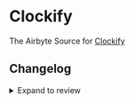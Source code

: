 # Clockify

The Airbyte Source for [Clockify](https://clockify.me)

## Changelog

<details>
  <summary>Expand to review</summary>

| Version | Date       | Pull Request                                             | Subject                                                                         |
| :------ | :--------- | :------------------------------------------------------- | :------------------------------------------------------------------------------ |
| 0.4.3 | 2024-12-14 | [49552](https://github.com/airbytehq/airbyte/pull/49552) | Update dependencies |
| 0.4.2 | 2024-12-12 | [47651](https://github.com/airbytehq/airbyte/pull/47651) | Update dependencies |
| 0.4.1 | 2024-08-16 | [44196](https://github.com/airbytehq/airbyte/pull/44196) | Bump source-declarative-manifest version |
| 0.4.0 | 2024-08-15 | [44166](https://github.com/airbytehq/airbyte/pull/44166) | Refactor connector to manifest-only format |
| 0.3.13 | 2024-08-10 | [42817](https://github.com/airbytehq/airbyte/pull/42817) | Update dependencies |
| 0.3.12 | 2024-07-20 | [42197](https://github.com/airbytehq/airbyte/pull/42197) | Update dependencies |
| 0.3.11 | 2024-07-13 | [41693](https://github.com/airbytehq/airbyte/pull/41693) | Update dependencies |
| 0.3.10 | 2024-07-10 | [41480](https://github.com/airbytehq/airbyte/pull/41480) | Update dependencies |
| 0.3.9 | 2024-07-10 | [41330](https://github.com/airbytehq/airbyte/pull/41330) | Update dependencies |
| 0.3.8 | 2024-07-06 | [40831](https://github.com/airbytehq/airbyte/pull/40831) | Update dependencies |
| 0.3.7 | 2024-06-25 | [40398](https://github.com/airbytehq/airbyte/pull/40398) | Update dependencies |
| 0.3.6 | 2024-06-22 | [40116](https://github.com/airbytehq/airbyte/pull/40116) | Update dependencies |
| 0.3.5 | 2024-06-06 | [39156](https://github.com/airbytehq/airbyte/pull/39156) | [autopull] Upgrade base image to v1.2.2 |
| 0.3.4 | 2024-05-21 | [38146](https://github.com/airbytehq/airbyte/pull/38146) | Make connector compatible with the builder |
| 0.3.3 | 2024-04-19 | [37135](https://github.com/airbytehq/airbyte/pull/37135) | Upgrade to CDK 0.80.0 and manage dependencies with Poetry. |
| 0.3.2 | 2024-04-15 | [37135](https://github.com/airbytehq/airbyte/pull/37135) | Base image migration: remove Dockerfile and use the python-connector-base image |
| 0.3.1 | 2024-04-12 | [37135](https://github.com/airbytehq/airbyte/pull/37135) | schema descriptions |
| 0.3.0   | 2023-08-27 | [TBD](https://github.com/airbytehq/airbyte/pull/TBD)     | ✨ Source Clockify: Migrate to LowCode CDK                                      |
| 0.2.1   | 2023-08-01 | [27881](https://github.com/airbytehq/airbyte/pull/27881) | 🐛 Source Clockify: Source Clockify: Fix pagination logic                       |
| 0.2.0   | 2023-08-01 | [27689](https://github.com/airbytehq/airbyte/pull/27689) | ✨ Source Clockify: Add Optional API Url parameter                              |
| 0.1.0   | 2022-10-26 | [17767](https://github.com/airbytehq/airbyte/pull/17767) | 🎉 New Connector: Clockify [python cdk]                                         |

</details>

